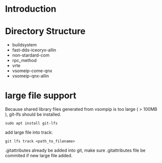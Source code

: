 # Introduction



# Directory Structure

* buildsystem
* fast-dds-iceoryx-allin
* non-stardard-com
* rpc_method
* vrte
* vsomeip-come-qnx
* vsomeip-qnx-allin

# large file support

Because shared library files generated from vsompip is too large ( > 100MB ), git-lfs should be installed.

```sudo apt install git-lfs```

add large file into track:

```git lfs track <path_to_filename>```

.gitattributes already be added into git, make sure .gitattributes file be commited if new large file added.

